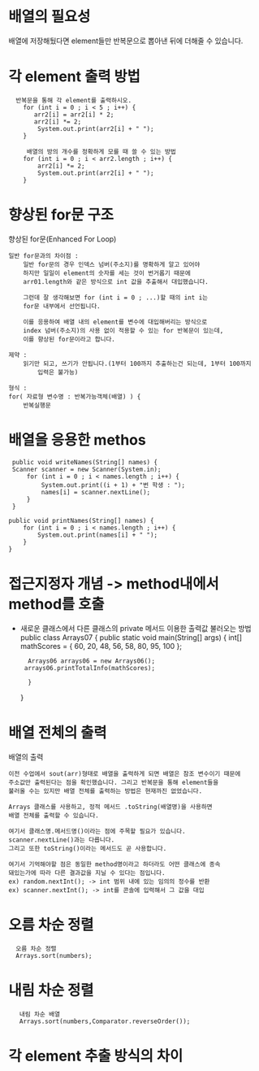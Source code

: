 # 배열의 필요성
배열에 저장해뒀다면 element들만 반복문으로 뽑아낸 뒤에 더해줄 수 있습니다.


# 각 element 출력 방법
      반복문을 통해 각 element를 출력하시오.
        for (int i = 0 ; i < 5 ; i++) {
           arr2[i] = arr2[i] * 2;
           arr2[i] *= 2;
            System.out.print(arr2[i] + " ");
        }

         배열의 방의 개수를 정확하게 모를 때 쓸 수 있는 방법
        for (int i = 0 ; i < arr2.length ; i++) {
            arr2[i] *= 2;
            System.out.print(arr2[i] + " ");
        }



# 향상된 for문 구조
향상된 for문(Enhanced For Loop)

    일반 for문과의 차이점 :
        일반 for문의 경우 인덱스 넘버(주소지)를 명확하게 알고 있어야
        하지만 일일이 element의 숫자를 세는 것이 번거롭기 때문에
        arr01.length와 같은 방식으로 int 값을 추출해서 대입했습니다.

        그런데 잘 생각해보면 for (int i = 0 ; ...)할 때의 int i는
        for문 내부에서 선언됩니다.

        이를 응용하여 배열 내의 element를 변수에 대입해버리는 방식으로
        index 넘버(주소지)의 사용 없이 적용할 수 있는 for 반복문이 있는데,
        이를 향상된 for문이라고 합니다.

    제약 :
        읽기만 되고, 쓰기가 안됩니다.(1부터 100까지 추출하는건 되는데, 1부터 100까지
            입력은 불가능)

    형식 :
    for( 자료형 변수명 : 반복가능객체(배열) ) {
        반복실행문

# 배열을 응용한 methos
     public void writeNames(String[] names) {
     Scanner scanner = new Scanner(System.in);
         for (int i = 0 ; i < names.length ; i++) {
             System.out.print((i + 1) + "번 학생 : ");
             names[i] = scanner.nextLine();
         }
     }

    public void printNames(String[] names) {
        for (int i = 0 ; i < names.length ; i++) {
            System.out.print(names[i] + " ");
        }
    }

# 접근지정자 개념 -> method내에서 method를 호출 
- 새로운 클래스에서 다른 클래스의 private 메서드 이용한 출력값 불러오는  방법
     public class Arrays07 {
     public static void main(String[] args) {
     int[] mathScores = { 60, 20, 48, 56, 58, 80, 95, 100 };

        Arrays06 arrays06 = new Arrays06();
       arrays06.printTotalInfo(mathScores);

        }
     }


# 배열 전체의 출력
배열의 출력

    이전 수업에서 sout(arr)형태로 배열을 출력하게 되면 배열은 참조 변수이기 때문에
    주소값만 출력된다는 점을 확인했습니다. 그리고 반복문을 통해 element들을
    불러올 수는 있지만 배열 전체를 출력하는 방법은 현재까진 없었습니다.

    Arrays 클래스를 사용하고, 정적 메서드 .toString(배열명)을 사용하면
    배열 전체를 출력할 수 있습니다.

    여기서 클래스명.메서드명()이라는 점에 주목할 필요가 있습니다.
    scanner.nextLine()과는 다릅니다.
    그리고 또한 toString()이라는 메서드도 곧 사용합니다.

    여기서 기억해야할 점은 동일한 method명이라고 하더라도 어떤 클래스에 종속
    돼있는가에 따라 다른 결과값을 지닐 수 있다는 점입니다.
    ex) random.nextInt(); -> int 범위 내에 있는 임의의 정수를 반환
    ex) scanner.nextInt(); -> int를 콘솔에 입력해서 그 값을 대입
# 오름 차순 정렬
      오름 차순 정렬
      Arrays.sort(numbers);
# 내림 차순 정렬
       내림 차순 배열
       Arrays.sort(numbers,Comparator.reverseOrder());
#  각 element 추출 방식의 차이
  



